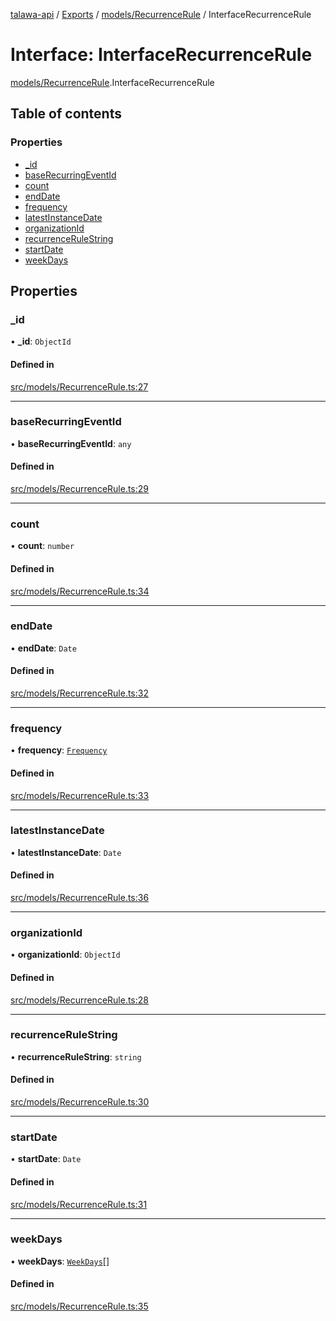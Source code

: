[talawa-api](../README.md) / [Exports](../modules.md) / [models/RecurrenceRule](../modules/models_RecurrenceRule.md) / InterfaceRecurrenceRule

# Interface: InterfaceRecurrenceRule

[models/RecurrenceRule](../modules/models_RecurrenceRule.md).InterfaceRecurrenceRule

## Table of contents

### Properties

- [\_id](models_RecurrenceRule.InterfaceRecurrenceRule.md#_id)
- [baseRecurringEventId](models_RecurrenceRule.InterfaceRecurrenceRule.md#baserecurringeventid)
- [count](models_RecurrenceRule.InterfaceRecurrenceRule.md#count)
- [endDate](models_RecurrenceRule.InterfaceRecurrenceRule.md#enddate)
- [frequency](models_RecurrenceRule.InterfaceRecurrenceRule.md#frequency)
- [latestInstanceDate](models_RecurrenceRule.InterfaceRecurrenceRule.md#latestinstancedate)
- [organizationId](models_RecurrenceRule.InterfaceRecurrenceRule.md#organizationid)
- [recurrenceRuleString](models_RecurrenceRule.InterfaceRecurrenceRule.md#recurrencerulestring)
- [startDate](models_RecurrenceRule.InterfaceRecurrenceRule.md#startdate)
- [weekDays](models_RecurrenceRule.InterfaceRecurrenceRule.md#weekdays)

## Properties

### \_id

• **\_id**: `ObjectId`

#### Defined in

[src/models/RecurrenceRule.ts:27](https://github.com/PalisadoesFoundation/talawa-api/blob/708df7e/src/models/RecurrenceRule.ts#L27)

___

### baseRecurringEventId

• **baseRecurringEventId**: `any`

#### Defined in

[src/models/RecurrenceRule.ts:29](https://github.com/PalisadoesFoundation/talawa-api/blob/708df7e/src/models/RecurrenceRule.ts#L29)

___

### count

• **count**: `number`

#### Defined in

[src/models/RecurrenceRule.ts:34](https://github.com/PalisadoesFoundation/talawa-api/blob/708df7e/src/models/RecurrenceRule.ts#L34)

___

### endDate

• **endDate**: `Date`

#### Defined in

[src/models/RecurrenceRule.ts:32](https://github.com/PalisadoesFoundation/talawa-api/blob/708df7e/src/models/RecurrenceRule.ts#L32)

___

### frequency

• **frequency**: [`Frequency`](../enums/models_RecurrenceRule.Frequency.md)

#### Defined in

[src/models/RecurrenceRule.ts:33](https://github.com/PalisadoesFoundation/talawa-api/blob/708df7e/src/models/RecurrenceRule.ts#L33)

___

### latestInstanceDate

• **latestInstanceDate**: `Date`

#### Defined in

[src/models/RecurrenceRule.ts:36](https://github.com/PalisadoesFoundation/talawa-api/blob/708df7e/src/models/RecurrenceRule.ts#L36)

___

### organizationId

• **organizationId**: `ObjectId`

#### Defined in

[src/models/RecurrenceRule.ts:28](https://github.com/PalisadoesFoundation/talawa-api/blob/708df7e/src/models/RecurrenceRule.ts#L28)

___

### recurrenceRuleString

• **recurrenceRuleString**: `string`

#### Defined in

[src/models/RecurrenceRule.ts:30](https://github.com/PalisadoesFoundation/talawa-api/blob/708df7e/src/models/RecurrenceRule.ts#L30)

___

### startDate

• **startDate**: `Date`

#### Defined in

[src/models/RecurrenceRule.ts:31](https://github.com/PalisadoesFoundation/talawa-api/blob/708df7e/src/models/RecurrenceRule.ts#L31)

___

### weekDays

• **weekDays**: [`WeekDays`](../enums/models_RecurrenceRule.WeekDays.md)[]

#### Defined in

[src/models/RecurrenceRule.ts:35](https://github.com/PalisadoesFoundation/talawa-api/blob/708df7e/src/models/RecurrenceRule.ts#L35)
